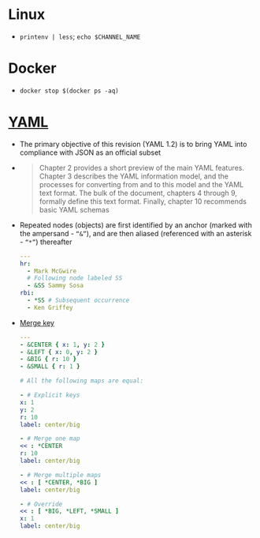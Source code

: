 # Linux
- `printenv | less`; `echo $CHANNEL_NAME`
# Docker
- `docker stop $(docker ps -aq)`
# [YAML](https://yaml.org/spec/1.2/spec.html)
- The primary objective of this revision (YAML 1.2) is to bring YAML into compliance with JSON as an official subset
- > Chapter 2 provides a short preview of the main YAML features. Chapter 3 describes the YAML information model, and the processes for converting from and to this model and the YAML text format. The bulk of the document, chapters 4 through 9, formally define this text format. Finally, chapter 10 recommends basic YAML schemas
- Repeated nodes (objects) are first identified by an anchor (marked with the ampersand - `“&”`), and are then aliased (referenced with an asterisk - `“*”`) thereafter

    ```yaml
    ---
    hr:
      - Mark McGwire
      # Following node labeled SS
      - &SS Sammy Sosa
    rbi:
      - *SS # Subsequent occurrence
      - Ken Griffey
    ```

- [Merge key](https://yaml.org/type/merge.html)

    ```yaml
    ---
    - &CENTER { x: 1, y: 2 }
    - &LEFT { x: 0, y: 2 }
    - &BIG { r: 10 }
    - &SMALL { r: 1 }

    # All the following maps are equal:

    - # Explicit keys
    x: 1
    y: 2
    r: 10
    label: center/big

    - # Merge one map
    << : *CENTER
    r: 10
    label: center/big

    - # Merge multiple maps
    << : [ *CENTER, *BIG ]
    label: center/big

    - # Override
    << : [ *BIG, *LEFT, *SMALL ]
    x: 1
    label: center/big
    ```

